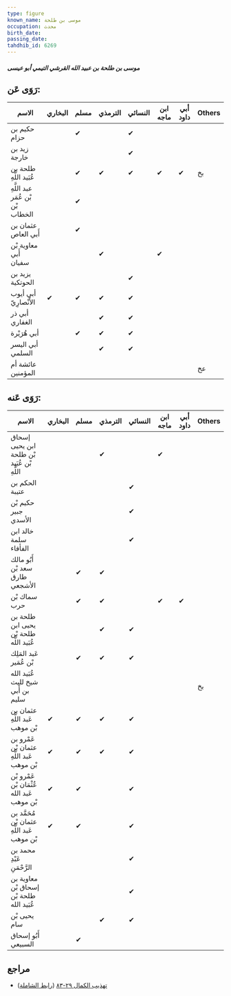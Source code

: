 ```yaml
---
type: figure
known_name: موسى بن طلحة
occupation: محدث
birth_date:
passing_date:
tahdhib_id: 6269
---
```

##### موسى بن طلحة بن عبيد الله القرشي التيمي أبو عيسى

## رَوَى عَن:
| الاسم                            | البخاري | مسلم | الترمذي | النسائي | ابن ماجه | أبي داود | Others |
| -------------------------------- | ------- | ---- | ------- | ------- | -------- | -------- | ------ |
| حكيم بن حزام                     |         | ✔    |         | ✔       |          |          |        |
| زيد بن خارجة                     |         |      |         | ✔       |          |          |        |
| طلحة بن عُبَيد اللَّهِ           |         | ✔    | ✔       | ✔       | ✔        | ✔        | بخ     |
| عبد اللَّهِ بْن عُمَر بْن الخطاب |         | ✔    |         |         |          |          |        |
| عثمان بن أَبي العاص              |         | ✔    |         |         |          |          |        |
| معاوية بْن أَبي سفيان            |         |      | ✔       |         | ✔        |          |        |
| يزيد بن الحوتكية                 |         |      |         | ✔       |          |          |        |
| أبي أيوب الأَنْصارِيّ            | ✔       | ✔    | ✔       | ✔       |          |          |        |
| أبي ذر الغفاري                   |         |      | ✔       | ✔       |          |          |        |
| أبي هُرَيْرة                     |         | ✔    | ✔       | ✔       |          |          |        |
| أبي اليسر السلمي                 |         |      | ✔       | ✔       |          |          |        |
| عائشة أم المؤمنين                |         |      |         |         |          |          | عخ     |
## رَوَى عَنه:
| الاسم                                       | البخاري | مسلم | الترمذي | النسائي | ابن ماجه | أبي داود | Others |
| ------------------------------------------- | ------- | ---- | ------- | ------- | -------- | -------- | ------ |
| إسحاق ابن يحيى بْن طلحة بْن عُبَيد اللَّهِ  |         |      | ✔       |         | ✔        |          |        |
| الحكم بن عتيبة                              |         |      |         | ✔       |          |          |        |
| حكيم بْن جبير الأسدي                        |         |      |         | ✔       |          |          |        |
| خالد ابن سلمة الفأفاء                       |         |      |         | ✔       |          |          |        |
| أَبُو مالك سعد بْن طارق الأشجعي             |         | ✔    | ✔       |         |          |          |        |
| سماك بْن حرب                                |         | ✔    | ✔       |         | ✔        | ✔        |        |
| طلحة بن يحيى ابن طلحة بْن عُبَيد اللَّه     |         |      | ✔       | ✔       |          |          |        |
| عَبد المَلِك بْن عُمَير                     |         | ✔    | ✔       | ✔       |          |          |        |
| عُبَيد الله شيخ لليث بن أَبي سليم           |         |      |         |         |          |          | بخ     |
| عثمان بن عَبد اللَّهِ بْن موهب              | ✔       | ✔    | ✔       | ✔       |          |          |        |
| عَمْرو بن عثمان بْن عَبد اللَّهِ بْن موهب   | ✔       | ✔    | ✔       | ✔       |          |          |        |
| عَمْرو بْن عُثْمَان بْن عَبد الله بْن موهب  | ✔       | ✔    |         | ✔       |          |          |        |
| مُحَمَّد بن عثمان بْن عَبد اللَّهِ بْن موهب | ✔       | ✔    |         | ✔       |          |          |        |
| محمد بن عَبْدِ الرَّحْمَنِ                  |         |      |         | ✔       |          |          |        |
| معاوية بن إسحاق بْن طلحة بْن عُبَيد الله    |         |      |         | ✔       |          |          |        |
| يحيى بْن سام                                |         |      | ✔       | ✔       |          |          |        |
| أَبُو إسحاق السبيعي                         |         | ✔    |         |         |          |          |        |
## مراجع
- [تهذيب الكمال ٢٩-٨٣](obsidian://open?vault=Tahdhib-al-Kamal&file=Figures/٦٢٦٩-موسى%20بن%20طلحة%20بن%20عبيد%20الله%20القرشي%20التيمي%20أبو%20عيسى) ([رابط الشاملة](https://shamela.ws/book/3722/15654))